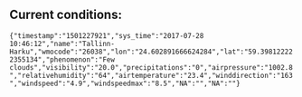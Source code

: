 ## Current conditions: 
 ``` {"timestamp":"1501227921","sys_time":"2017-07-28 10:46:12","name":"Tallinn-Harku","wmocode":"26038","lon":"24.602891666624284","lat":"59.398122222355134","phenomenon":"Few clouds","visibility":"20.0","precipitations":"0","airpressure":"1002.8","relativehumidity":"64","airtemperature":"23.4","winddirection":"163","windspeed":"4.9","windspeedmax":"8.5","NA":"","NA":""} ```
